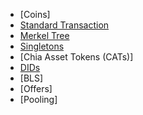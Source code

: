 - [Coins]
- [Standard Transaction](./Standard%20Transaction/README.md)
- [Merkel Tree](./Merkel%20Tree/README.md)
- [Singletons](./Singletons/README.md)
- [Chia Asset Tokens (CATs)]
- [DIDs](DIDs/README.md)
- [BLS]
- [Offers]
- [Pooling]